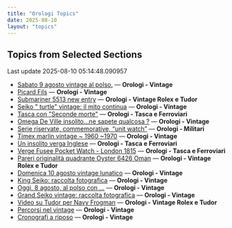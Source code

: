 ```yaml
---
title: "Orologi Topics"
date: 2025-08-10
layout: "topics"
---
```


## Topics from Selected Sections

Last update 2025-08-10 05:14:48.090957

- [Sabato 9 agosto vintage al polso.](https://orologi.forumfree.it/?t=80785832) — **Orologi - Vintage**
- [Picard Fils](https://orologi.forumfree.it/?t=80783043) — **Orologi - Vintage**
- [Submariner 5513 new entry](https://orologi.forumfree.it/?t=80758006) — **Orologi - Vintage Rolex e Tudor**
- [Seiko " turtle" vintage: il mito continua](https://orologi.forumfree.it/?t=80781201) — **Orologi - Vintage**
- [Tasca con "Seconde morte"](https://orologi.forumfree.it/?t=80786317) — **Orologi - Tasca e Ferroviari**
- [Omega De Ville insolito...ne sapete qualcosa ?](https://orologi.forumfree.it/?t=80724754) — **Orologi - Vintage**
- [Serie riservate, commemorative, “unit watch”](https://orologi.forumfree.it/?t=70708713) — **Orologi - Militari**
- [Timex marlin vintage ~ 1960 ~1970](https://orologi.forumfree.it/?t=80785983) — **Orologi - Vintage**
- [Un insolito verga Inglese](https://orologi.forumfree.it/?t=80786314) — **Orologi - Tasca e Ferroviari**
- [Verge Fusee Pocket Watch - London 1815](https://orologi.forumfree.it/?t=80778110) — **Orologi - Tasca e Ferroviari**
- [Pareri originalità quadrante Oyster 6426 Oman](https://orologi.forumfree.it/?t=80785930) — **Orologi - Vintage Rolex e Tudor**
- [Domenica 10 agosto vintage lunatico](https://orologi.forumfree.it/?t=80786445) — **Orologi - Vintage**
- [King Seiko: raccolta fotografica](https://orologi.forumfree.it/?t=78946994) — **Orologi - Vintage**
- [Oggi, 8 agosto, al polso con ...](https://orologi.forumfree.it/?t=80784952) — **Orologi - Vintage**
- [Grand Seiko vintage: raccolta fotografica](https://orologi.forumfree.it/?t=80435129) — **Orologi - Vintage**
- [Video su Tudor per Navy Frogman](https://orologi.forumfree.it/?t=80772589) — **Orologi - Vintage Rolex e Tudor**
- [Percorsi nel vintage](https://orologi.forumfree.it/?t=80784785) — **Orologi - Vintage**
- [Cronografi a riposo](https://orologi.forumfree.it/?t=80784502) — **Orologi - Vintage**
